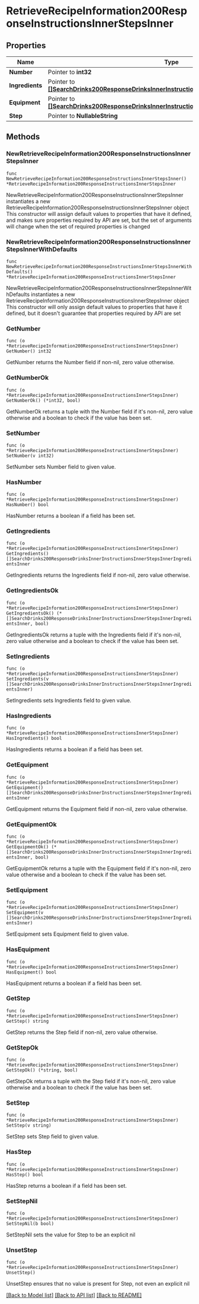 # RetrieveRecipeInformation200ResponseInstructionsInnerStepsInner

## Properties

Name | Type | Description | Notes
------------ | ------------- | ------------- | -------------
**Number** | Pointer to **int32** |  | [optional] 
**Ingredients** | Pointer to [**[]SearchDrinks200ResponseDrinksInnerInstructionsInnerStepsInnerIngredientsInner**](SearchDrinks200ResponseDrinksInnerInstructionsInnerStepsInnerIngredientsInner.md) |  | [optional] 
**Equipment** | Pointer to [**[]SearchDrinks200ResponseDrinksInnerInstructionsInnerStepsInnerIngredientsInner**](SearchDrinks200ResponseDrinksInnerInstructionsInnerStepsInnerIngredientsInner.md) |  | [optional] 
**Step** | Pointer to **NullableString** |  | [optional] 

## Methods

### NewRetrieveRecipeInformation200ResponseInstructionsInnerStepsInner

`func NewRetrieveRecipeInformation200ResponseInstructionsInnerStepsInner() *RetrieveRecipeInformation200ResponseInstructionsInnerStepsInner`

NewRetrieveRecipeInformation200ResponseInstructionsInnerStepsInner instantiates a new RetrieveRecipeInformation200ResponseInstructionsInnerStepsInner object
This constructor will assign default values to properties that have it defined,
and makes sure properties required by API are set, but the set of arguments
will change when the set of required properties is changed

### NewRetrieveRecipeInformation200ResponseInstructionsInnerStepsInnerWithDefaults

`func NewRetrieveRecipeInformation200ResponseInstructionsInnerStepsInnerWithDefaults() *RetrieveRecipeInformation200ResponseInstructionsInnerStepsInner`

NewRetrieveRecipeInformation200ResponseInstructionsInnerStepsInnerWithDefaults instantiates a new RetrieveRecipeInformation200ResponseInstructionsInnerStepsInner object
This constructor will only assign default values to properties that have it defined,
but it doesn't guarantee that properties required by API are set

### GetNumber

`func (o *RetrieveRecipeInformation200ResponseInstructionsInnerStepsInner) GetNumber() int32`

GetNumber returns the Number field if non-nil, zero value otherwise.

### GetNumberOk

`func (o *RetrieveRecipeInformation200ResponseInstructionsInnerStepsInner) GetNumberOk() (*int32, bool)`

GetNumberOk returns a tuple with the Number field if it's non-nil, zero value otherwise
and a boolean to check if the value has been set.

### SetNumber

`func (o *RetrieveRecipeInformation200ResponseInstructionsInnerStepsInner) SetNumber(v int32)`

SetNumber sets Number field to given value.

### HasNumber

`func (o *RetrieveRecipeInformation200ResponseInstructionsInnerStepsInner) HasNumber() bool`

HasNumber returns a boolean if a field has been set.

### GetIngredients

`func (o *RetrieveRecipeInformation200ResponseInstructionsInnerStepsInner) GetIngredients() []SearchDrinks200ResponseDrinksInnerInstructionsInnerStepsInnerIngredientsInner`

GetIngredients returns the Ingredients field if non-nil, zero value otherwise.

### GetIngredientsOk

`func (o *RetrieveRecipeInformation200ResponseInstructionsInnerStepsInner) GetIngredientsOk() (*[]SearchDrinks200ResponseDrinksInnerInstructionsInnerStepsInnerIngredientsInner, bool)`

GetIngredientsOk returns a tuple with the Ingredients field if it's non-nil, zero value otherwise
and a boolean to check if the value has been set.

### SetIngredients

`func (o *RetrieveRecipeInformation200ResponseInstructionsInnerStepsInner) SetIngredients(v []SearchDrinks200ResponseDrinksInnerInstructionsInnerStepsInnerIngredientsInner)`

SetIngredients sets Ingredients field to given value.

### HasIngredients

`func (o *RetrieveRecipeInformation200ResponseInstructionsInnerStepsInner) HasIngredients() bool`

HasIngredients returns a boolean if a field has been set.

### GetEquipment

`func (o *RetrieveRecipeInformation200ResponseInstructionsInnerStepsInner) GetEquipment() []SearchDrinks200ResponseDrinksInnerInstructionsInnerStepsInnerIngredientsInner`

GetEquipment returns the Equipment field if non-nil, zero value otherwise.

### GetEquipmentOk

`func (o *RetrieveRecipeInformation200ResponseInstructionsInnerStepsInner) GetEquipmentOk() (*[]SearchDrinks200ResponseDrinksInnerInstructionsInnerStepsInnerIngredientsInner, bool)`

GetEquipmentOk returns a tuple with the Equipment field if it's non-nil, zero value otherwise
and a boolean to check if the value has been set.

### SetEquipment

`func (o *RetrieveRecipeInformation200ResponseInstructionsInnerStepsInner) SetEquipment(v []SearchDrinks200ResponseDrinksInnerInstructionsInnerStepsInnerIngredientsInner)`

SetEquipment sets Equipment field to given value.

### HasEquipment

`func (o *RetrieveRecipeInformation200ResponseInstructionsInnerStepsInner) HasEquipment() bool`

HasEquipment returns a boolean if a field has been set.

### GetStep

`func (o *RetrieveRecipeInformation200ResponseInstructionsInnerStepsInner) GetStep() string`

GetStep returns the Step field if non-nil, zero value otherwise.

### GetStepOk

`func (o *RetrieveRecipeInformation200ResponseInstructionsInnerStepsInner) GetStepOk() (*string, bool)`

GetStepOk returns a tuple with the Step field if it's non-nil, zero value otherwise
and a boolean to check if the value has been set.

### SetStep

`func (o *RetrieveRecipeInformation200ResponseInstructionsInnerStepsInner) SetStep(v string)`

SetStep sets Step field to given value.

### HasStep

`func (o *RetrieveRecipeInformation200ResponseInstructionsInnerStepsInner) HasStep() bool`

HasStep returns a boolean if a field has been set.

### SetStepNil

`func (o *RetrieveRecipeInformation200ResponseInstructionsInnerStepsInner) SetStepNil(b bool)`

 SetStepNil sets the value for Step to be an explicit nil

### UnsetStep
`func (o *RetrieveRecipeInformation200ResponseInstructionsInnerStepsInner) UnsetStep()`

UnsetStep ensures that no value is present for Step, not even an explicit nil

[[Back to Model list]](../README.md#documentation-for-models) [[Back to API list]](../README.md#documentation-for-api-endpoints) [[Back to README]](../README.md)


